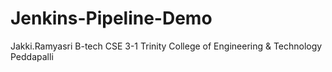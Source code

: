 # Jenkins-Pipeline-Demo
Jakki.Ramyasri
B-tech CSE 3-1
Trinity College of Engineering & Technology Peddapalli

